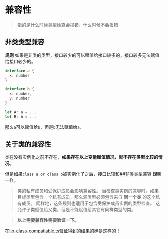 # 兼容性
> 指的是什么时候类型检查会报错，什么时候不会报错

## 非类类型兼容

**规则** 如果是非类的类型，接口较少的可以赋值给接口较多的，接口较多无法赋值给接口较少的。

```JavaScript
interface a {
  x: number
}

interface b {
  x: number,
  y: number
}

let A: a = ...
let B: b = ...
```

那么`a`可以赋值给`b`，但是`b`无法赋值给`a`.

## 关于类的兼容性

类在没有实例化之前不存在，**如果存在以上变量赋值情况，就不存在类型比较的情况。**

但是如果`class a or class b`被实例化了之后，接口比较和[##非类类型兼容]() **规则** 一样。

> 类的私有成员和受保护成员会影响兼容性。 当检查类实例的兼容时，如果目标类型包含一个私有成员，那么源类型必须包含来自 **同一个类** 的这个私有成员。 同样地，这条规则也适用于包含受保护成员实例的类型检查。 这允许子类赋值给父类，但是不能赋值给其它有同样类型的类。

> **以上需要兼容性需要验证一下。**

在[lib-class-compatiable.ts]()验证得到的结果的确是这样的！
